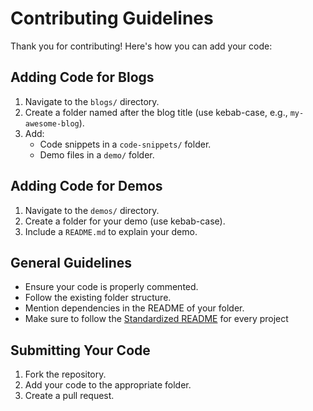# Contributing Guidelines

Thank you for contributing! Here's how you can add your code:

## Adding Code for Blogs
1. Navigate to the `blogs/` directory.
2. Create a folder named after the blog title (use kebab-case, e.g., `my-awesome-blog`).
3. Add:
   - Code snippets in a `code-snippets/` folder.
   - Demo files in a `demo/` folder.

## Adding Code for Demos
1. Navigate to the `demos/` directory.
2. Create a folder for your demo (use kebab-case).
3. Include a `README.md` to explain your demo.

## General Guidelines
- Ensure your code is properly commented.
- Follow the existing folder structure.
- Mention dependencies in the README of your folder.
- Make sure to follow the [Standardized README](standardized-readme.md) for every project

## Submitting Your Code
1. Fork the repository.
2. Add your code to the appropriate folder.
3. Create a pull request.
